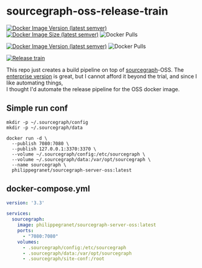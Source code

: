 # sourcegraph-oss-release-train

[![Docker Image Version (latest semver)](https://img.shields.io/docker/v/philippegranet/sourcegraph-server-oss?sort=semver)][docker_hub]
[![Docker Image Size (latest semver)](https://img.shields.io/docker/image-size/philippegranet/sourcegraph-server-oss?sort=semver)][docker_hub]
![Docker Pulls](https://img.shields.io/docker/pulls/philippegranet/sourcegraph-server-oss)

[![Docker Image Version (latest semver)](https://img.shields.io/docker/v/sourcegraph/server?color=orange&label=sourcegraph%20enterprise%20version&logo=sourcegraph&sort=semver)][docker_sg]
![Docker Pulls](https://img.shields.io/docker/pulls/sourcegraph/server?color=orange&label=enterprise%20docker%20pulls&logo=docker)

[![Release train](https://github.com/philippe-granet/sourcegraph-release-train/actions/workflows/release_train.yml/badge.svg)][gh_actions]

This repo just creates a build pipeline on top of [sourcegraph](https://github.com/sourcegraph/sourcegraph)-OSS.
The [enterprise version](https://hub.docker.com/r/sourcegraph/server) is great, but I cannot afford it beyond the trial, and since I like automating things,  
I thought I'd automate the release pipeline for the OSS docker image.

## Simple run conf
```shell
mkdir -p ~/.sourcegraph/config
mkdir -p ~/.sourcegraph/data

docker run -d \
  --publish 7080:7080 \
  --publish 127.0.0.1:3370:3370 \
  --volume ~/.sourcegraph/config:/etc/sourcegraph \
  --volume ~/.sourcegraph/data:/var/opt/sourcegraph \
  --name sourcegraph \
  philippegranet/sourcegraph-server-oss:latest
```

## docker-compose.yml
```yaml
version: '3.3'

services:
  sourcegraph:
    image: philippegranet/sourcegraph-server-oss:latest
    ports:
      - "7080:7080"
    volumes:
      - .sourcegraph/config:/etc/sourcegraph
      - .sourcegraph/data:/var/opt/sourcegraph
      - .sourcegraph/site-conf:/root
```

[docker_hub]: https://hub.docker.com/r/philippegranet/sourcegraph-server-oss/tags?page=1&ordering=last_updated
[gh_actions]: https://github.com/philippe-granet/sourcegraph-release-train/actions/workflows/release_train.yml
[docker_sg]: https://hub.docker.com/r/sourcegraph/server
